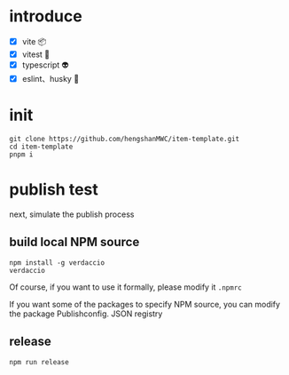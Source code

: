 # introduce
- [x] vite :package:
- [x] vitest :sheep:
- [x] typescript :alien:
- [x] eslint、husky :flashlight:

# init

```
git clone https://github.com/hengshanMWC/item-template.git
cd item-template
pnpm i
```

# publish test

next, simulate the publish process

## build local NPM source

```
npm install -g verdaccio
verdaccio
```

Of course, if you want to use it formally, please modify it `.npmrc`

If you want some of the packages to specify NPM source, you can modify the package Publishconfig. JSON registry

## release
```
npm run release
```
